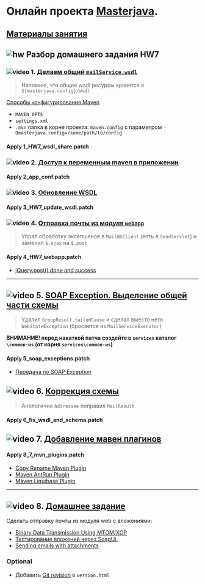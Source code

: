 # Онлайн проекта  <a href="https://github.com/JavaWebinar/masterjava">Masterjava</a>.

## [Материалы занятия](https://drive.google.com/drive/u/0/folders/0B9Ye2auQ_NsFeUFhRGRETk80MkE) 

## ![hw](https://cloud.githubusercontent.com/assets/13649199/13672719/09593080-e6e7-11e5-81d1-5cb629c438ca.png) Разбор домашнего задания HW7

### ![video](https://cloud.githubusercontent.com/assets/13649199/13672715/06dbc6ce-e6e7-11e5-81a9-04fbddb9e488.png) 1. <a href="https://drive.google.com/open?id=0B9Ye2auQ_NsFU1FSVmw2S05sR1U">Делаем общий `mailService.wsdl`</a>
> Напомню, что общие wsdl ресурсы хранятся в `${masterjava.config}/wsdl`

[Способы конфигурирования Maven](https://maven.apache.org/configure.html) 
- `MAVEN_OPTS`
- `settings.xml` 
- `.mvn` папка в корне проекта: `maven.config` с параметром `-Dmasterjava.config=/some/path/to/config`  

#### Apply 1_HW7_wsdl_share.patch
### ![video](https://cloud.githubusercontent.com/assets/13649199/13672715/06dbc6ce-e6e7-11e5-81a9-04fbddb9e488.png) 2. <a href="https://drive.google.com/open?id=0B9Ye2auQ_NsFelpFalNxQVBTc3c">Доступ к переменным maven в приложении</a>
#### Apply 2_app_conf.patch
### ![video](https://cloud.githubusercontent.com/assets/13649199/13672715/06dbc6ce-e6e7-11e5-81a9-04fbddb9e488.png) 3. [Обновление WSDL](https://drive.google.com/file/d/0B9Ye2auQ_NsFWDFRYm5uNlJlNmM)
#### Apply 3_HW7_update_wsdl.patch
### ![video](https://cloud.githubusercontent.com/assets/13649199/13672715/06dbc6ce-e6e7-11e5-81a9-04fbddb9e488.png) 4. <a href="https://drive.google.com/open?id=0B9Ye2auQ_NsFWHdabmhJV2FUYzQ">Отправка почты из модуля `webapp`</a>
> Убрал обработку эксепшенов в `MailWSClient` (есть в `SendServlet`) и заменил `$.ajax` на `$.post`

#### Apply 4_HW7_webapp.patch

- [jQuery.post() done and success](https://stackoverflow.com/a/22213543/548473)

----
##  ![video](https://cloud.githubusercontent.com/assets/13649199/13672715/06dbc6ce-e6e7-11e5-81a9-04fbddb9e488.png) 5. <a href="https://drive.google.com/open?id=0B9Ye2auQ_NsFZDdwM2ZoX0RsZEU">SOAP Exception. Выделение общей части схемы</a>
> Удалил `GroupResult.failedCause` и сделал вместо него `WebStateException` (бросается из `MailServiceExecutor`)

**ВНИМАНИЕ! перед накаткой патча создейте в `services` каталог `\common-ws` (от корня `services\common-ws`)**
#### Apply 5_soap_exceptions.patch
- <a href="http://blog.idrsolutions.com/2013/10/web-services-exception-handling/">Передача по SOAP Exception</a>

## ![video](https://cloud.githubusercontent.com/assets/13649199/13672715/06dbc6ce-e6e7-11e5-81a9-04fbddb9e488.png) 6. [Коррекция схемы](https://drive.google.com/file/d/0B9Ye2auQ_NsFZ1FmODdWcmlKdUk)
> Анологично `Addressee` поправил `MailResult`

#### Apply 6_fix_wsdl_and_schema.patch

## ![video](https://cloud.githubusercontent.com/assets/13649199/13672715/06dbc6ce-e6e7-11e5-81a9-04fbddb9e488.png) 7. [Добавление мавен плагинов](https://drive.google.com/open?id=0B9Ye2auQ_NsFYnhDWG03Z3R6Y0E)
#### Apply 8_7_mvn_plugins.patch
- [Copy Rename Maven Plugin](https://coderplus.github.io/copy-rename-maven-plugin/usage.html)
- [Maven AntRun Plugin](http://maven.apache.org/plugins/maven-antrun-plugin/usage.html)
- [Maven Liquibase Plugin](http://www.liquibase.org/documentation/maven/)


--------------
##  ![video](https://cloud.githubusercontent.com/assets/13649199/13672715/06dbc6ce-e6e7-11e5-81a9-04fbddb9e488.png) 8. <a href="https://drive.google.com/open?id=0B9Ye2auQ_NsFczZjQVkyNkNLd00">Домашнее задание</a>
Сделать отправку почты из модуля web c вложениями:
- <a href="https://docs.oracle.com/cd/E14571_01/web.1111/e13734/mtom.htm">Binary Data Transmission Using MTOM/XOP</a> 
- <a href="http://www.soapui.org/SOAP-and-WSDL/adding-headers-and-attachments.html">Тестирование вложений через SoapUi.</a>
- <a href="https://commons.apache.org/proper/commons-email/userguide.html">Sending emails with attachments</a>
  
### Optional
- Добавить <a href="https://habrahabr.ru/post/310738/">Git revision</a> в `version.html` 
